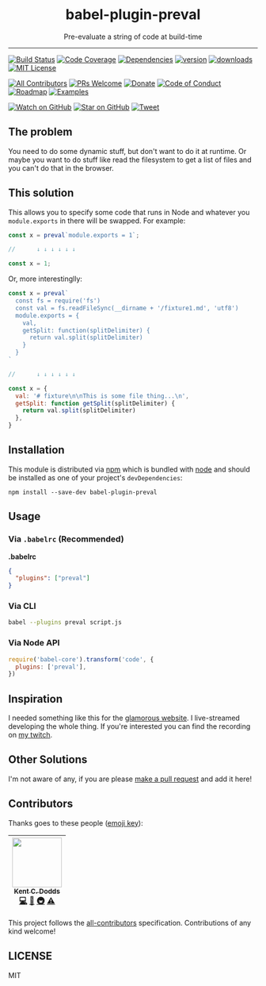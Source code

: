 <div align="center">
<h1>babel-plugin-preval</h1>

Pre-evaluate a string of code at build-time
</div>

<hr />

[![Build Status][build-badge]][build]
[![Code Coverage][coverage-badge]][coverage]
[![Dependencies][dependencyci-badge]][dependencyci]
[![version][version-badge]][package]
[![downloads][downloads-badge]][npm-stat]
[![MIT License][license-badge]][LICENSE]

[![All Contributors](https://img.shields.io/badge/all_contributors-1-orange.svg?style=flat-square)](#contributors)
[![PRs Welcome][prs-badge]][prs]
[![Donate][donate-badge]][donate]
[![Code of Conduct][coc-badge]][coc]
[![Roadmap][roadmap-badge]][roadmap]
[![Examples][examples-badge]][examples]

[![Watch on GitHub][github-watch-badge]][github-watch]
[![Star on GitHub][github-star-badge]][github-star]
[![Tweet][twitter-badge]][twitter]

## The problem

You need to do some dynamic stuff, but don't want to do it at runtime. Or maybe
you want to do stuff like read the filesystem to get a list of files and you
can't do that in the browser.

## This solution

This allows you to specify some code that runs in Node and whatever you
`module.exports` in there will be swapped. For example:

```js
const x = preval`module.exports = 1`;

//      ↓ ↓ ↓ ↓ ↓ ↓

const x = 1;
```

Or, more interestinglly:

```javascript
const x = preval`
  const fs = require('fs')
  const val = fs.readFileSync(__dirname + '/fixture1.md', 'utf8')
  module.exports = {
    val,
    getSplit: function(splitDelimiter) {
      return val.split(splitDelimiter)
    }
  }
`

//      ↓ ↓ ↓ ↓ ↓ ↓

const x = {
  val: '# fixture\n\nThis is some file thing...\n',
  getSplit: function getSplit(splitDelimiter) {
    return val.split(splitDelimiter)
  },
}
```

## Installation

This module is distributed via [npm][npm] which is bundled with [node][node] and
should be installed as one of your project's `devDependencies`:

```
npm install --save-dev babel-plugin-preval
```

## Usage

### Via `.babelrc` (Recommended)

**.babelrc**

```json
{
  "plugins": ["preval"]
}
```

### Via CLI

```sh
babel --plugins preval script.js
```

### Via Node API

```javascript
require('babel-core').transform('code', {
  plugins: ['preval'],
})
```

## Inspiration

I needed something like this for the
[glamorous website](https://github.com/kentcdodds/glamorous-website).
I live-streamed developing the whole thing. If you're interested you can find
the recording on [my twitch](https://www.twitch.tv/kentcdodds).

## Other Solutions

I'm not aware of any, if you are please [make a pull request][prs] and add it
here!

## Contributors

Thanks goes to these people ([emoji key][emojis]):

<!-- ALL-CONTRIBUTORS-LIST:START - Do not remove or modify this section -->
| [<img src="https://avatars.githubusercontent.com/u/1500684?v=3" width="100px;"/><br /><sub>Kent C. Dodds</sub>](https://kentcdodds.com)<br />[💻](https://github.com/kentcdodds/babel-plugin-preval/commits?author=kentcdodds "Code") [📖](https://github.com/kentcdodds/babel-plugin-preval/commits?author=kentcdodds "Documentation") [🚇](#infra-kentcdodds "Infrastructure (Hosting, Build-Tools, etc)") [⚠️](https://github.com/kentcdodds/babel-plugin-preval/commits?author=kentcdodds "Tests") |
| :---: |
<!-- ALL-CONTRIBUTORS-LIST:END -->

This project follows the [all-contributors][all-contributors] specification.
Contributions of any kind welcome!

## LICENSE

MIT

[npm]: https://www.npmjs.com/
[node]: https://nodejs.org
[build-badge]: https://img.shields.io/travis/kentcdodds/babel-plugin-preval.svg?style=flat-square
[build]: https://travis-ci.org/kentcdodds/babel-plugin-preval
[coverage-badge]: https://img.shields.io/codecov/c/github/kentcdodds/babel-plugin-preval.svg?style=flat-square
[coverage]: https://codecov.io/github/kentcdodds/babel-plugin-preval
[dependencyci-badge]: https://dependencyci.com/github/kentcdodds/babel-plugin-preval/badge?style=flat-square
[dependencyci]: https://dependencyci.com/github/kentcdodds/babel-plugin-preval
[version-badge]: https://img.shields.io/npm/v/babel-plugin-preval.svg?style=flat-square
[package]: https://www.npmjs.com/package/babel-plugin-preval
[downloads-badge]: https://img.shields.io/npm/dm/babel-plugin-preval.svg?style=flat-square
[npm-stat]: http://npm-stat.com/charts.html?package=babel-plugin-preval&from=2016-04-01
[license-badge]: https://img.shields.io/npm/l/babel-plugin-preval.svg?style=flat-square
[license]: https://github.com/kentcdodds/babel-plugin-preval/blob/master/LICENSE
[prs-badge]: https://img.shields.io/badge/PRs-welcome-brightgreen.svg?style=flat-square
[prs]: http://makeapullrequest.com
[donate-badge]: https://img.shields.io/badge/$-support-green.svg?style=flat-square
[donate]: http://kcd.im/donate
[coc-badge]: https://img.shields.io/badge/code%20of-conduct-ff69b4.svg?style=flat-square
[coc]: https://github.com/kentcdodds/babel-plugin-preval/blob/master/other/CODE_OF_CONDUCT.md
[roadmap-badge]: https://img.shields.io/badge/%F0%9F%93%94-roadmap-CD9523.svg?style=flat-square
[roadmap]: https://github.com/kentcdodds/babel-plugin-preval/blob/master/other/ROADMAP.md
[examples-badge]: https://img.shields.io/badge/%F0%9F%92%A1-examples-8C8E93.svg?style=flat-square
[examples]: https://github.com/kentcdodds/babel-plugin-preval/blob/master/other/EXAMPLES.md
[github-watch-badge]: https://img.shields.io/github/watchers/kentcdodds/babel-plugin-preval.svg?style=social
[github-watch]: https://github.com/kentcdodds/babel-plugin-preval/watchers
[github-star-badge]: https://img.shields.io/github/stars/kentcdodds/babel-plugin-preval.svg?style=social
[github-star]: https://github.com/kentcdodds/babel-plugin-preval/stargazers
[twitter]: https://twitter.com/intent/tweet?text=Check%20out%20babel-plugin-preval!%20https://github.com/kentcdodds/babel-plugin-preval%20%F0%9F%91%8D
[twitter-badge]: https://img.shields.io/twitter/url/https/github.com/kentcdodds/babel-plugin-preval.svg?style=social
[emojis]: https://github.com/kentcdodds/all-contributors#emoji-key
[all-contributors]: https://github.com/kentcdodds/all-contributors
